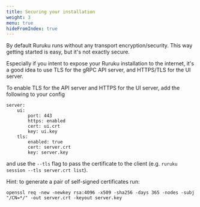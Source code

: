 ```yaml
---
title: Securing your installation
weight: 3
menu: true
hideFromIndex: true
---
```


By default Ruruku runs without any transport encryption/security. This way getting started is easy, but it's not exactly secure.

Especially if you intent to expose your Ruruku installation to the internet, it's a good idea to use TLS for the gRPC API server,
and HTTPS/TLS for the UI server.

To enable TLS for the API server and HTTPS for the UI server, add the following to your config
```
server:
    ui:
        port: 443
        https: enabled
        cert: ui.crt
        key: ui.key
    tls:
        enabled: true
        cert: server.crt
        key: server.key
```
and use the `--tls` flag to pass the certificate to the client (e.g. `ruruku session --tls server.crt list`).

Hint: to generate a pair of self-signed certificates run:
```
openssl req -new -newkey rsa:4096 -x509 -sha256 -days 365 -nodes -subj "/CN=*/" -out server.crt -keyout server.key
```
